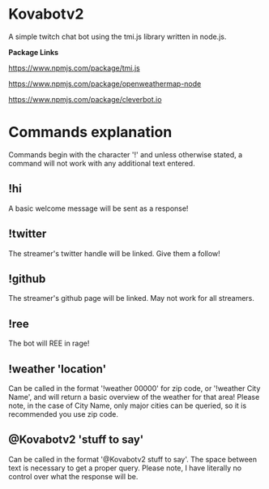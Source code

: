 # Kovabotv2
A simple twitch chat bot using the tmi.js library written in node.js.



**Package Links**

https://www.npmjs.com/package/tmi.js

https://www.npmjs.com/package/openweathermap-node

https://www.npmjs.com/package/cleverbot.io




# **Commands explanation**

Commands begin with the character '!' and unless otherwise stated, a command will not work with any additional text entered.




## **!hi**

A basic welcome message will be sent as a response!



## **!twitter**

The streamer's twitter handle will be linked. Give them a follow!



## **!github**

The streamer's github page will be linked. May not work for all streamers.



## **!ree**

The bot will REE in rage!



## **!weather 'location'**

Can be called in the format '!weather 00000' for zip code, or '!weather City Name', and will return a basic overview of the weather for that area!
Please note, in the case of City Name, only major cities can be queried, so it is recommended you use zip code.



## **@Kovabotv2 'stuff to say'**

Can be called in the format '@Kovabotv2 stuff to say'. The space between text is necessary to get a proper query. 
Please note, I have literally no control over what the response will be. 
